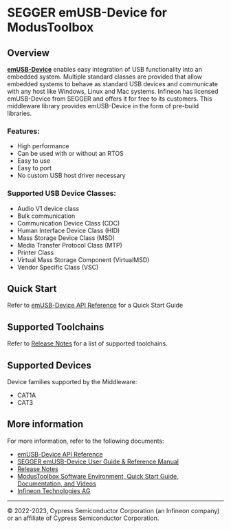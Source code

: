 # SEGGER emUSB-Device for ModusToolbox

## Overview

[<b>emUSB-Device</b>](https://www.segger.com/products/connectivity/emusb-device/) enables easy integration of USB functionality into an embedded system. Multiple standard classes are provided that allow embedded systems to behave as standard USB devices and communicate with any host like Windows, Linux and Mac systems. Infineon has licensed emUSB-Device from SEGGER and offers it for free to its customers. This middleware library provides emUSB-Device in the form of pre-build libraries.

### Features:

* High performance
* Can be used with or without an RTOS
* Easy to use
* Easy to port
* No custom USB host driver necessary

### Supported USB Device Classes:
* Audio V1 device class
* Bulk communication
* Communication Device Class (CDC)
* Human Interface Device Class (HID)
* Mass Storage Device Class (MSD)
* Media Transfer Protocol Class (MTP)
* Printer Class
* Virtual Mass Storage Component (VirtualMSD)
* Vendor Specific Class (VSC)
## Quick Start

Refer to [emUSB-Device API Reference](https://infineon.github.io/emusb-device/html/index.html) for a Quick Start Guide

## Supported Toolchains

Refer to [Release Notes](./RELEASE.md) for a list of supported toolchains.

## Supported Devices

Device families supported by the Middleware:
* CAT1A
* CAT3

## More information

For more information, refer to the following documents:
* [emUSB-Device API Reference](https://infineon.github.io/emusb-device/html/index.html)
* [SEGGER emUSB-Device User Guide & Reference Manual](./docs/UM09001_emUSBD.pdf)
* [Release Notes](./RELEASE.md)
* [ModusToolbox Software Environment, Quick Start Guide, Documentation, and Videos](https://www.infineon.com/cms/en/design-support/tools/sdk/modustoolbox-software/)
* [Infineon Technologies AG](https://www.infineon.com)

---
© 2022-2023, Cypress Semiconductor Corporation (an Infineon company) or an affiliate of Cypress Semiconductor Corporation.
